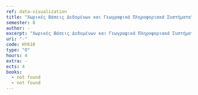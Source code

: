```yaml
---
ref: data-visualization
title: "Χωρικές Βάσεις Δεδομένων και Γεωγραφικά Πληροφοριακά Συστήματα"
semester: 8
author: -
excerpt: "Χωρικές Βάσεις Δεδομένων και Γεωγραφικά Πληροφοριακά Συστήματα."
uri: "-"
code: ΗΥ610
type: "O"
hours: 4
extra: -
ects: 4
books:
  - not found
  - not found
---
```

